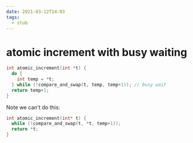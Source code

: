 ```yaml
---
date: 2021-03-12T14:03
tags: 
  - stub
---
```


# atomic increment with busy waiting

```c
int atomic_increment(int *t) {
  do {
    int temp = *t;
  } while (!compare_and_swap(t, temp, temp+1)); // busy wait
  return temp+1;
}
```

Note we can't do this:
```c
int atomic_increment(int* t) {
  while (!compare_and_swap(t, *t, temp+1));
  return *t;
}
```
